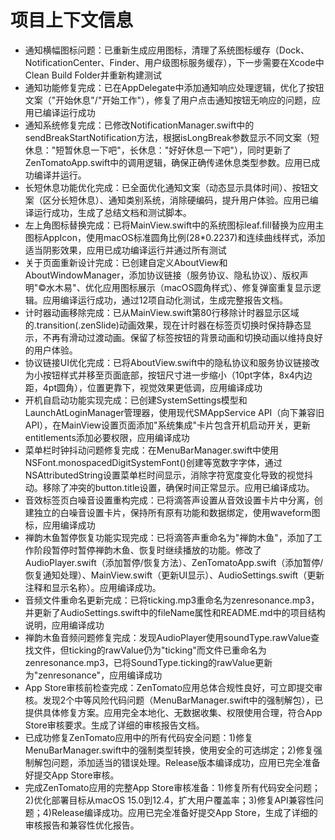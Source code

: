 # 项目上下文信息

- 通知横幅图标问题：已重新生成应用图标，清理了系统图标缓存（Dock、NotificationCenter、Finder、用户级图标服务缓存），下一步需要在Xcode中Clean Build Folder并重新构建测试
- 通知功能修复完成：已在AppDelegate中添加通知响应处理逻辑，优化了按钮文案（"开始休息"/"开始工作"），修复了用户点击通知按钮无响应的问题，应用已编译运行成功
- 通知系统修复完成：已修改NotificationManager.swift中的sendBreakStartNotification方法，根据isLongBreak参数显示不同文案（短休息："短暂休息一下吧"，长休息："好好休息一下吧"），同时更新了ZenTomatoApp.swift中的调用逻辑，确保正确传递休息类型参数。应用已成功编译并运行。
- 长短休息功能优化完成：已全面优化通知文案（动态显示具体时间）、按钮文案（区分长短休息）、通知类别系统，消除硬编码，提升用户体验。应用已编译运行成功，生成了总结文档和测试脚本。
- 左上角图标替换完成：已将MainView.swift中的系统图标leaf.fill替换为应用主图标AppIcon，使用macOS标准圆角比例(28*0.2237)和连续曲线样式，添加适当阴影效果，应用已成功编译运行并通过所有测试
- 关于页面重新设计完成：已创建自定义AboutView和AboutWindowManager，添加协议链接（服务协议、隐私协议）、版权声明"©️水木易"、优化应用图标展示（macOS圆角样式）、修复弹窗重复显示逻辑。应用编译运行成功，通过12项自动化测试，生成完整报告文档。
- 计时器动画移除完成：已从MainView.swift第80行移除计时器显示区域的.transition(.zenSlide)动画效果，现在计时器在标签页切换时保持静态显示，不再有滑动过渡动画。保留了标签按钮的背景动画和切换动画以维持良好的用户体验。
- 协议链接UI优化完成：已将AboutView.swift中的隐私协议和服务协议链接改为小按钮样式并移至页面底部，按钮尺寸进一步缩小（10pt字体，8x4内边距，4pt圆角），位置更靠下，视觉效果更低调，应用编译成功
- 开机自启动功能实现完成：已创建SystemSettings模型和LaunchAtLoginManager管理器，使用现代SMAppService API（向下兼容旧API），在MainView设置页面添加"系统集成"卡片包含开机启动开关，更新entitlements添加必要权限，应用编译成功
- 菜单栏时钟抖动问题修复完成：在MenuBarManager.swift中使用NSFont.monospacedDigitSystemFont()创建等宽数字字体，通过NSAttributedString设置菜单栏时间显示，消除字符宽度变化导致的视觉抖动。移除了冲突的button.title设置，确保时间正常显示。应用已编译成功。
- 音效标签页白噪音设置重构完成：已将滴答声设置从音效设置卡片中分离，创建独立的白噪音设置卡片，保持所有原有功能和数据绑定，使用waveform图标，应用编译成功
- 禅韵木鱼暂停恢复功能实现完成：已将滴答声重命名为"禅韵木鱼"，添加了工作阶段暂停时暂停禅韵木鱼、恢复时继续播放的功能。修改了AudioPlayer.swift（添加暂停/恢复方法）、ZenTomatoApp.swift（添加暂停/恢复通知处理）、MainView.swift（更新UI显示）、AudioSettings.swift（更新注释和显示名称）。应用编译成功。
- 音频文件重命名更新完成：已将ticking.mp3重命名为zenresonance.mp3，并更新了AudioSettings.swift中的fileName属性和README.md中的项目结构说明，应用编译成功
- 禅韵木鱼音频问题修复完成：发现AudioPlayer使用soundType.rawValue查找文件，但ticking的rawValue仍为"ticking"而文件已重命名为zenresonance.mp3，已将SoundType.ticking的rawValue更新为"zenresonance"，应用编译成功
- App Store审核前检查完成：ZenTomato应用总体合规性良好，可立即提交审核。发现2个中等风险代码问题（MenuBarManager.swift中的强制解包），已提供具体修复方案。应用完全本地化、无数据收集、权限使用合理，符合App Store审核要求。生成了详细的审核报告文档。
- 已成功修复ZenTomato应用中的所有代码安全问题：1)修复MenuBarManager.swift中的强制类型转换，使用安全的可选绑定；2)修复强制解包问题，添加适当的错误处理。Release版本编译成功，应用已完全准备好提交App Store审核。
- 完成ZenTomato应用的完整App Store审核准备：1)修复所有代码安全问题；2)优化部署目标从macOS 15.0到12.4，扩大用户覆盖率；3)修复API兼容性问题；4)Release编译成功。应用已完全准备好提交App Store，生成了详细的审核报告和兼容性优化报告。
